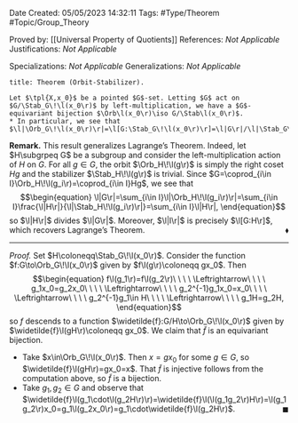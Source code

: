 <div class="top Space"></div>

Date Created: 05/05/2023 14:32:11
Tags: #Type/Theorem #Topic/Group_Theory

Proved by: [[Universal Property of Quotients]]
References: <i>Not Applicable</i>
Justifications: <i>Not Applicable</i>

Specializations: <i>Not Applicable</i>
Generalizations: <i>Not Applicable</i>

``` ad-Theorem
title: Theorem (Orbit-Stabilizer).

Let $\tpl{X,x_0}$ be a pointed $G$-set. Letting $G$ act on $G/\Stab_G\!\l(x_0\r)$ by left-multiplication, we have a $G$-equivariant bijection $\Orb\l(x_0\r)\iso G/\Stab\l(x_0\r)$.
* In particular, we see that $\l|\Orb_G\!\l(x_0\r)\r|=\l[G:\Stab_G\!\l(x_0\r)\r]=\l|G\r|/\l|\Stab_G\!\l(x_0\r)\r|$.

```

<b>Remark.</b> This result generalizes Lagrange’s Theorem. Indeed, let $H\subgrpeq G$ be a subgroup and consider the left-multiplication action of $H$ on $G$. For all $g\in G$, the orbit $\Orb_H\!\l(g\r)$ is simply the right coset $Hg$ and the stabilizer $\Stab_H\!\l(g\r)$ is trivial. Since $G=\coprod_{i\in I}\Orb_H\!\l(g_i\r)=\coprod_{i\in I}Hg$, we see that
$$\begin{equation}
    \l|G\r|=\sum_{i\in I}\l|\Orb_H\!\l(g_i\r)\r|=\sum_{i\in I}\frac{\l|H\r|}{\l|\Stab_H\!\l(g_i\r)\r|}=\sum_{i\in I}\l|H\r|,
\end{equation}$$
so $\l|H\r|$ divides $\l|G\r|$. Moreover, $\l|I\r|$ is precisely $\l[G:H\r]$, which recovers Lagrange’s Theorem.<span style="float:right;">$\blacklozenge$</span>

---

<i>Proof.</i> Set $H\coloneqq\Stab_G\!\l(x_0\r)$. Consider the function $f:G\to\Orb_G\!\l(x_0\r)$ given by $f\l(g\r)\coloneqq gx_0$. Then
$$\begin{equation}
    f\l(g_1\r)=f\l(g_2\r)\ \ \ \ \Leftrightarrow\ \ \ \ g_1x_0=g_2x_0\ \ \ \ \Leftrightarrow\ \ \ \ g_2^{-1}g_1x_0=x_0\ \ \ \ \Leftrightarrow\ \ \ \ g_2^{-1}g_1\in H\ \ \ \ \Leftrightarrow\ \ \ \ g_1H=g_2H,
\end{equation}$$
so $f$ descends to a function $\widetilde{f}:G/H\to\Orb_G\!\l(x_0\r)$ given by $\widetilde{f}\l(gH\r)\coloneqq gx_0$. We claim that $\widetilde{f}$ is an equivariant bijection.
* Take $x\in\Orb_G\!\l(x_0\r)$. Then $x=gx_0$ for some $g\in G$, so $\widetilde{f}\l(gH\r)=gx_0=x$. That $\widetilde{f}$ is injective follows from the computation above, so $\widetilde{f}$ is a bijection.
* Take $g_1,g_2\in G$ and observe that $\widetilde{f}\l(g_1\cdot\l(g_2H\r)\r)=\widetilde{f}\l(\l(g_1g_2\r)H\r)=\l(g_1g_2\r)x_0=g_1\l(g_2x_0\r)=g_1\cdot\widetilde{f}\l(g_2H\r)$.<span style="float:right;">$\blacksquare$</span>
